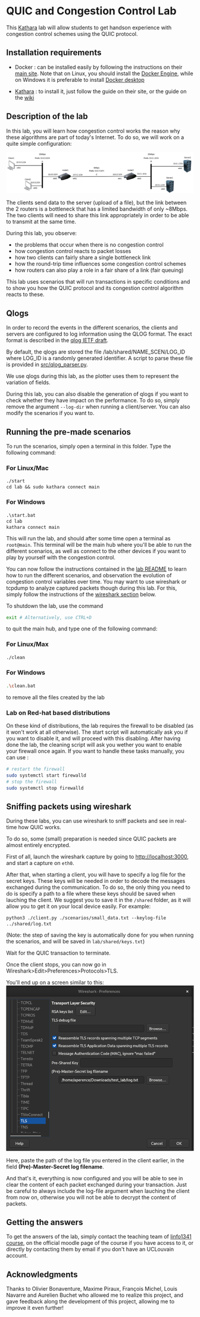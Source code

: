 # QUIC and Congestion Control Lab

This [Kathara](https://www.kathara.org/) lab will allow students to get handson experience with congestion control schemes using the QUIC protocol.

## Installation requirements

- Docker : can be installed easily by following the instructions on their [main site](https://docs.docker.com/get-docker/). Note that on Linux, you should install the [Docker Engine](https://docs.docker.com/engine/install/), while on Windows it is preferable to install [Docker desktop](https://docs.docker.com/desktop/install/windows-install/) 
  
- [Kathara](https://www.kathara.org/) : to install it, just follow the guide on their site, or the guide on the [wiki](https://github.com/KatharaFramework/Kathara/wiki)

## Description of the lab

In this lab, you will learn how congestion control works the reason why these algorithms are part of today's Internet.
To do so, we will work on a quite simple configuration:

![](images/topology_student.drawio.png)

The clients send data to the server (upload of a file), but the link between the 2 routers is a bottleneck that has a limited bandwidth of only ~8Mbps. The two clients will need to share this link appropriately in order to be able to transmit at the same time.

During this lab, you observe:
- the problems that occur when there is no congestion control
- how congestion control reacts to packet losses
- how two clients can  fairly share a single bottleneck link
- how the round-trip time influences some congestion control schemes 
- how routers can also play a role in a fair share of a link (fair queuing)

This lab uses scenarios that will run transactions in specific conditions and to show you how the QUIC protocol and its congestion control algorithm reacts to these.

## Qlogs

In order to record the events in the different scenarios, the clients and servers are configured to log information using the QLOG format. The exact format is described in the [qlog IETF draft](https://datatracker.ietf.org/doc/draft-ietf-quic-qlog-main-schema/).

By default, the qlogs are stored the file /lab/shared/NAME_SCEN/LOG_ID where LOG_ID is a randomly generated identifier. A script to parse these file is provided in [src/qlog_parser.py](src/qlog_parser.py).

We use qlogs during this lab, as the plotter uses them to represent the variation of fields.

During this lab, you can also disable the generation of qlogs if you want to check whether they have impact on the performance. To do so, simply remove the argument `--log-dir` when running a client/server. You can also modify the scenarios if you want to.

## Running the pre-made scenarios

To run the scenarios, simply open a terminal in this folder. Type the following command:

### For Linux/Mac
```
./start
cd lab && sudo kathara connect main
```
### For Windows
```
.\start.bat
cd lab
kathara connect main
```

This will run the lab, and should after some time open a terminal as `root@main`. This terminal will be the main hub where you'll be able to run the different scenarios, as well as connect to the other devices if you want to play by yourself with the congestion control.

You can now follow the instructions contained in the [lab README](lab/README.md) to learn how to run the different scenarios, and observation the evolution of congestion control variables over time. You may want to use wireshark or tcpdump to analyze captured packets though during this lab. For this, simply follow the instructions of the [wireshark section](#sniffing-packets-using-wireshark) below.

To shutdown the lab, use the command 
```bash
exit # Alternatively, use CTRL+D
```
to quit the main hub, and type one of the following command:
### For Linux/Max
```bash
./clean 
```
### For Windows
```bash
.\clean.bat
```
to remove all the files created by the lab

### Lab on Red-hat based distributions

On these kind of distributions, the lab requires the firewall to be disabled (as it won't work at all otherwise). The start script will automatically ask you if you want to disable it, and will proceed with this disabling. After having done the lab, the cleaning script will ask you wether you want to enable your firewall once again. If you want to handle these tasks manually, you can use :
```bash
# restart the firewall
sudo systemctl start firewalld  
# stop the firewall
sudo systemctl stop firewalld   
```

## Sniffing packets using wireshark

During these labs, you can use wireshark to sniff packets and see in real-time how QUIC works.

To do so, some (small) preparation is needed since QUIC packets are almost entirely encrypted.

First of all, launch the wireshark capture by going to [http://localhost:3000](http://localhost:3000), and start a capture on `eth0`.

After that, when starting a client, you will have to specify a log file for the secret keys. These keys will be needed in order to decode the messages exchanged during the communication. To do so, the only thing you need to do is specify a path to a file where these keys should be saved when lauching the client. We suggest you to save it in the `/shared` folder, as it will allow you to get it on your local device easily. For example:

```
python3 ./client.py ./scenarios/small_data.txt --keylog-file ../shared/log.txt
```

(Note: the step of saving the key is automatically done for you when running the scenarios, and will be saved in `lab/shared/keys.txt`)

Wait for the QUIC transaction to terminate.

Once the client stops, you can now go in Wireshark>Edit>Preferences>Protocols>TLS.

You'll end up on a screen similar to this: ![](images/tls_screen.png)

Here, paste the path of the log file you entered in the client earlier, in the field **(Pre)-Master-Secret log filename**. 

And that's it, everything is now configured and you will be able to see in clear the content of each packet exchanged during your transaction. Just be careful to always include the log-file argument when lauching the client from now on, otherwise you will not be able to decrypt the content of packets.

## Getting the answers

To get the answers of the lab, simply contact the teaching team of [linfo1341 course](https://uclouvain.be/cours-2023-linfo1341), on the official moodle page of the course if you have access to it, or directly by contacting them by email if you don't have an UCLouvain account.

## Acknowledgments
Thanks to Olivier Bonaventure, Maxime Piraux, François Michel, Louis Navarre and Aurelien Buchet who allowed me to realize this project, and gave feedback along the development of this project, allowing me to improve it even further!


